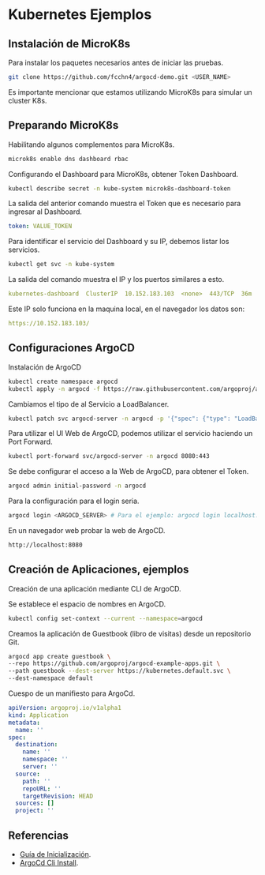 # Kubernetes Ejemplos

## Instalación de MicroK8s

Para instalar los paquetes necesarios antes de iniciar las pruebas.

```bash
git clone https://github.com/fcchn4/argocd-demo.git <USER_NAME>
```

Es importante mencionar que estamos utilizando MicroK8s para simular un cluster K8s.

## Preparando MicroK8s

Habilitando algunos complementos para MicroK8s.

```bash
microk8s enable dns dashboard rbac
```

Configurando el Dashboard para MicroK8s, obtener Token Dashboard.

```bash
kubectl describe secret -n kube-system microk8s-dashboard-token
```

La salida del anterior comando muestra el Token que es necesario para ingresar al Dashboard.

```yaml
token: VALUE_TOKEN
```

Para identificar el servicio del Dashboard y su IP, debemos listar los servicios.

```bash
kubectl get svc -n kube-system
```

La salida del comando muestra el IP y los puertos similares a esto.

```yaml
kubernetes-dashboard  ClusterIP  10.152.183.103  <none>  443/TCP  36m
```

Este IP solo funciona en la maquina local, en el navegador los datos son:

```yaml
https://10.152.183.103/
```

## Configuraciones ArgoCD

Instalación de ArgoCD

```bash
kubectl create namespace argocd
kubectl apply -n argocd -f https://raw.githubusercontent.com/argoproj/argo-cd/stable/manifests/install.yaml
```

Cambiamos el tipo de al Servicio a LoadBalancer.

```bash
kubectl patch svc argocd-server -n argocd -p '{"spec": {"type": "LoadBalancer"}}'
```

Para utilizar el UI Web de ArgoCD, podemos utilizar el servicio haciendo un Port Forward.

```bash
kubectl port-forward svc/argocd-server -n argocd 8080:443
```

Se debe configurar el acceso a la Web de ArgoCD, para obtener el Token.

```bash
argocd admin initial-password -n argocd
```

Para la configuración para el login seria.

```bash
argocd login <ARGOCD_SERVER> # Para el ejemplo: argocd login localhost:8080
```

En un navegador web probar la web de ArgoCD.

```bash
http://localhost:8080
```

## Creación de Aplicaciones, ejemplos

Creación de una aplicación mediante CLI de ArgoCD.

Se establece el espacio de nombres en ArgoCD.

```bash
kubectl config set-context --current --namespace=argocd
```

Creamos la aplicación de Guestbook (libro de visitas) desde un repositorio Git.

```bash
argocd app create guestbook \
--repo https://github.com/argoproj/argocd-example-apps.git \
--path guestbook --dest-server https://kubernetes.default.svc \
--dest-namespace default
```

Cuespo de un manifiesto para ArgoCd.

```yaml
apiVersion: argoproj.io/v1alpha1
kind: Application
metadata:
  name: ''
spec:
  destination:
    name: ''
    namespace: ''
    server: ''
  source:
    path: ''
    repoURL: ''
    targetRevision: HEAD
  sources: []
  project: ''
```

## Referencias

- [Guía de Inicialización](https://argo-cd.readthedocs.io/en/stable/getting_started/).
- [ArgoCd Cli Install](https://github.com/argoproj/argo-cd).
